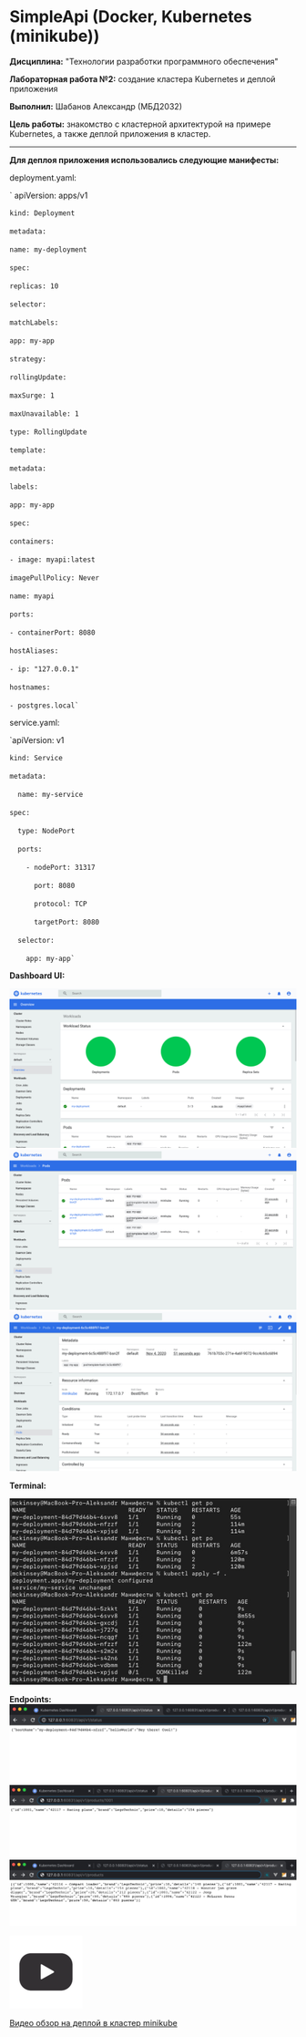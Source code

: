 # SimpleApi (Docker, Kubernetes (minikube))



**Дисциплина:** "Технологии разработки программного обеспечения"

**Лабораторная работа №2:** создание кластера Kubernetes и деплой приложения

**Выполнил:** Шабанов Александр (МБД2032)

**Цель работы:** знакомство с кластерной архитектурой на примере Kubernetes, а также деплой приложения в кластер.

---
**Для деплоя приложения использовались следующие манифесты:**

deployment.yaml:


`    apiVersion: apps/v1  
    
    kind: Deployment  
    
    metadata:  
    
    name: my-deployment  
    
    spec:  
    
    replicas: 10  
    
    selector:  
    
    matchLabels:  
    
    app: my-app  
    
    strategy:  
    
    rollingUpdate:  
    
    maxSurge: 1  
    
    maxUnavailable: 1  
    
    type: RollingUpdate  
    
    template:  
    
    metadata:  
    
    labels:  
    
    app: my-app  
    
    spec:  
    
    containers:  
    
    - image: myapi:latest  
    
    imagePullPolicy: Never   
    
    name: myapi  
    
    ports:  
    
    - containerPort: 8080  
    
    hostAliases:  
    
    - ip: "127.0.0.1"  
    
    hostnames:  
    
    - postgres.local`

service.yaml:


`apiVersion: v1

    kind: Service  
    
    metadata:  
    
      name: my-service  
      
    spec: 
    
      type: NodePort  
      
      ports:  
      
        - nodePort: 31317  
        
          port: 8080  
          
          protocol: TCP  
          
          targetPort: 8080  
          
      selector:  
      
        app: my-app`

**Dashboard UI:**

![](screen-1.jpg)
![](screen-2.jpg)
![](screen-3.jpg)

**Terminal:**

![](screen-4.jpg)

**Endpoints:**
![](screen-5.jpg)
![](screen-6.jpg)
![](screen-7.jpg)

[![](video_icon.png)](https://drive.google.com/file/d/1uqj94raamNxUSu3wIxXjIHt-TAE3VlMj/view?usp=sharing)

[Видео обзор на деплой в кластер minikube](https://drive.google.com/file/d/1uqj94raamNxUSu3wIxXjIHt-TAE3VlMj/view?usp=sharing)
